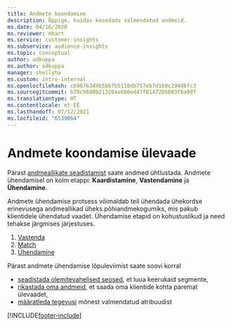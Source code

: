 ```yaml
---
title: Andmete koondamine
description: Õppige, kuidas koondada valmendatud andmeid.
ms.date: 04/16/2020
ms.reviewer: mhart
ms.service: customer-insights
ms.subservice: audience-insights
ms.topic: conceptual
author: adkuppa
ms.author: adkuppa
manager: shellyha
ms.custom: intro-internal
ms.openlocfilehash: cb96763d4b5b67b5110db757eb7d160c294d6fc3
ms.sourcegitcommit: b78c9680b213204e6b0ed47f0147205083f6a98f
ms.translationtype: HT
ms.contentlocale: et-EE
ms.lasthandoff: 07/12/2021
ms.locfileid: "6539064"
---
```

# <a name="data-unification-overview"></a>Andmete koondamise ülevaade

Pärast [andmeallikate seadistamist](data-sources.md) saate andmed ühtlustada. Andmete ühendamisel on kolm etappi: **Kaardistamine**, **Vastendamine** ja **Ühendamine**.

Andmete ühendamise protsess võimaldab teil ühendada ühekordse erinevusega andmeallikad üheks põhiandmekogumiks, mis pakub klientidele ühendatud vaadet. Ühendamise etapid on kohustuslikud ja need tehakse järgmises järjestuses.

1. [Vastenda](map-entities.md)
2. [Match](match-entities.md)
3. [Ühendamine](merge-entities.md)

Pärast andmete ühendamise lõpuleviimist saate soovi korral

- [seadistada olemitevahelised seosed](relationships.md), et luua keerukaid segmente,
- [rikastada oma andmeid](enrichment-hub.md), et saada oma klientide kohta paremat ülevaadet,
- [määratleda tegevusi](activities.md) mõnest valmendatud atribuudist


[!INCLUDE[footer-include](../includes/footer-banner.md)]